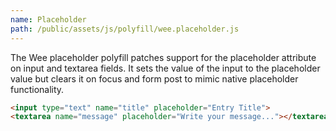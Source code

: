 ```yaml
---
name: Placeholder
path: /public/assets/js/polyfill/wee.placeholder.js
---
```


The Wee placeholder polyfill patches support for the placeholder attribute on input and textarea fields. It sets the value
 of the input to the placeholder value but clears it on focus and form post to mimic native placeholder functionality.

```html
<input type="text" name="title" placeholder="Entry Title">
<textarea name="message" placeholder="Write your message..."></textarea>
```